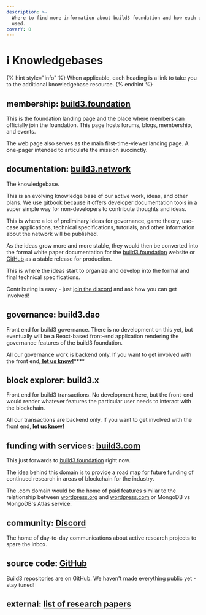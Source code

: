 ```yaml
---
description: >-
  Where to find more information about build3 foundation and how each domain is
  used.
coverY: 0
---
```


# ℹ Knowledgebases

{% hint style="info" %}
When applicable, each heading is a link to take you to the additional knowledgebase resource.
{% endhint %}

## membership: [build3.foundation](https://www.build3.foundation)

This is the foundation landing page and the place where members can officially join the foundation. This page hosts forums, blogs, membership, and events.

The web page also serves as the main first-time-viewer landing page. A one-pager intended to articulate the mission succinctly.&#x20;

## documentation: [**build3.network**](https://www.build3.network)

The knowledgebase.

This is an evolving knowledge base of our active work, ideas, and other plans. We use gitbook because it offers developer documentation tools in a super simple way for non-developers to contribute thoughts and ideas.&#x20;

This is where a lot of preliminary ideas for governance, game theory, use-case applications, technical specifications, tutorials, and other information about the network will be published.

As the ideas grow more and more stable, they would then be converted into the formal white paper documentation for the [build3.foundation](https://www.build3.foundation) website or [GitHub](https://github.com/build3foundation) as a stable release for production.

This is where the ideas start to organize and develop into the formal and final technical specifications.&#x20;

Contributing is easy - just [join the discord](https://discord.com/invite/jJhp58PFA2) and ask how you can get involved!

## **governance: build3.dao**

Front end for build3 governance. There is no development on this yet, but eventually will be a React-based front-end application rendering the governance features of the build3 foundation.

All our governance work is backend only. If you want to get involved with the front end,[ **let us know!**](https://discord.com/invite/jJhp58PFA2)****

## **block explorer: build3.x**

Front end for build3 transactions. No development here, but the front-end would render whatever features the particular user needs to interact with the blockchain.

All our transactions are backend only. If you want to get involved with the front end,[ **let us know!**](https://discord.com/invite/jJhp58PFA2)

## funding with services: [b**uild3.com**](http://build3.com)

This just forwards to [build3.foundation](http://build3.foundation) right now.&#x20;

The idea behind this domain is to provide a road map for future funding of continued research in areas of blockchain for the industry.&#x20;

The .com domain would be the home of paid features similar to the relationship between [wordpress.org](http://wordpress.org) and [wordpress.com](http://wordpress.com) or MongoDB vs MongoDB's Atlas service.

## community: [**Discord**](https://discord.com/invite/jJhp58PFA2)

The home of day-to-day communications about active research projects to spare the inbox.

## source code: [**GitHub**](https://github.com/build3foundation)

Build3 repositories are on GitHub. We haven't made everything public yet - stay tuned!

## external: [list of research papers](https://github.com/build3foundation/construction-blockchain-research/blob/main/README.md)
